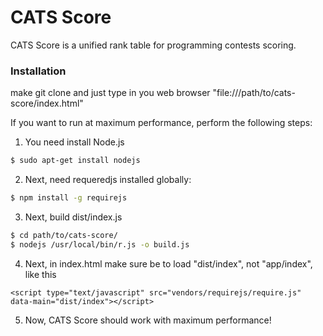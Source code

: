 # CATS Score

CATS Score is a unified rank table for programming contests scoring.

### Installation

make git clone and just type in you web browser "file:///path/to/cats-score/index.html"

If you want to run at maximum performance, perform the following steps:

1) You need install Node.js
```sh
$ sudo apt-get install nodejs
```

2) Next, need requeredjs installed globally:

```sh
$ npm install -g requirejs
```

3) Next, build dist/index.js
```sh
$ cd path/to/cats-score/
$ nodejs /usr/local/bin/r.js -o build.js
```

4) Next, in index.html make sure be to load "dist/index", not "app/index", like this
```code
<script type="text/javascript" src="vendors/requirejs/require.js" data-main="dist/index"></script>
```
5) Now, CATS Score should work with maximum performance! 
